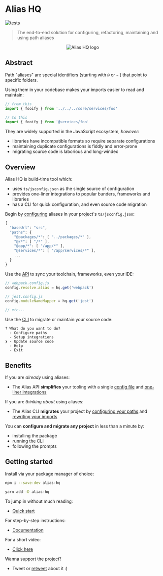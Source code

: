 # Alias HQ 

![tests](https://github.com/davestewart/alias-hq/workflows/tests/badge.svg)

> The end-to-end solution for configuring, refactoring, maintaining and using path aliases

<p align="center">
  <img src="https://raw.githubusercontent.com/davestewart/alias-hq/master/docs/assets/logo.png" alt="Alias HQ logo">
</p>

## Abstract

Path "aliases" are special identifiers (starting with `@` or `~` ) that point to specific folders.

Using them in your codebase makes your imports easier to read and maintain:

```js
// from this
import { fooify } from '../../../core/services/foo' 

// to this
import { fooify } from '@services/foo' 
```

They are widely supported in the JavaScript ecosystem, *however*:

- libraries have incompatible formats so require separate configurations  
- maintaining duplicate configurations is fiddly and error-prone 
- migrating source code is laborious and long-winded

## Overview

Alias HQ is build-time tool which:

- uses `ts/jsconfig.json` as the single source of configuration 
- provides one-liner integrations to popular bunders, frameworks and libraries
- has a CLI for quick configuration, and even source code migration

Begin by [configuring](./docs/cli/paths.md) aliases in your project's `ts/jsconfig.json`:

```js
{
  "baseUrl": "src",
  "paths": {
    "@packages/*": [ "../packages/*" ],
    "@/*": [ "/*" ],
    "@app/*": [ "/app/*" ],
    "@services/*": [ "/app/services/*" ],
    ...
  }
}
```

Use the [API](./docs/api/api.md) to sync your toolchain, frameworks, even your IDE:

```js
// webpack.config.js
config.resolve.alias = hq.get('webpack')

// jest.config.js
config.moduleNameMapper = hq.get('jest')

// etc...
```
Use the [CLI](./docs/cli/cli.md) to migrate or maintain your source code:

```
? What do you want to do?
  - Configure paths
  - Setup integrations
❯ - Update source code
  - Help
  - Exit
```

## Benefits

If you are *already* using aliases:

- The Alias API **simplifies** your tooling with a single [config file](docs/cli/paths.md) and [one-liner integrations](docs/integrations.md)

If you are *thinking about* using aliases:

- The Alias CLI **migrates** your project by [configuring your paths](docs/cli/paths.md) and [rewriting your imports](docs/cli/source.md) 

You can **configure and migrate any project** in less than a minute by:

- installing the package
- running the CLI
- following the prompts

## Getting started

Install via your package manager of choice:

```bash
npm i --save-dev alias-hq
```

```bash
yarn add -D alias-hq
```

To jump in without much reading:

- [Quick start](docs/quick-start.md)

For step-by-step instructions:

- [Documentation](docs/README.md)

For a short video:

- [Click here](https://twitter.com/i/status/1298592287266611205)

Wanna support the project?

- Tweet or [retweet](https://twitter.com/dave_stewart/status/1297906829868109825) about it :)

